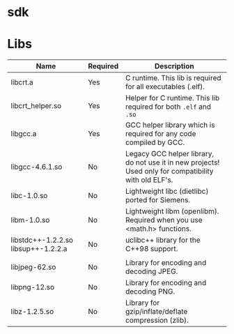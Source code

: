 # sdk

# Libs
| Name | Required | Description
| --- | --- | --- |
| libcrt.a | Yes | C runtime. This lib is required for all executables (.elf). |
| libcrt_helper.so | Yes | Helper for C runtime. This lib required for both `.elf` and `.so` |
| libgcc.a | Yes | GCC helper library which is required for any code compiled by GCC. |
| libgcc-4.6.1.so | No | Legacy GCC helper library, do not use it in new projects! Used only for compatibility with old ELF's. |
| libc-1.0.so | No | Lightweight libc (dietlibc) ported for Siemens. |
| libm-1.0.so | No | Lightweight libm (openlibm). Required when you use <math.h> functions. |
| libstdc++-1.2.2.so libsup++-1.2.2.a | No | uclibc++ library for the C++98 support. |
|  |
| libjpeg-62.so | No  | Library for encoding and decoding JPEG. |
| libpng-12.so | No  | Library for encoding and decoding PNG. |
| libz-1.2.5.so | No  | Library for gzip/inflate/deflate compression (zlib). |
